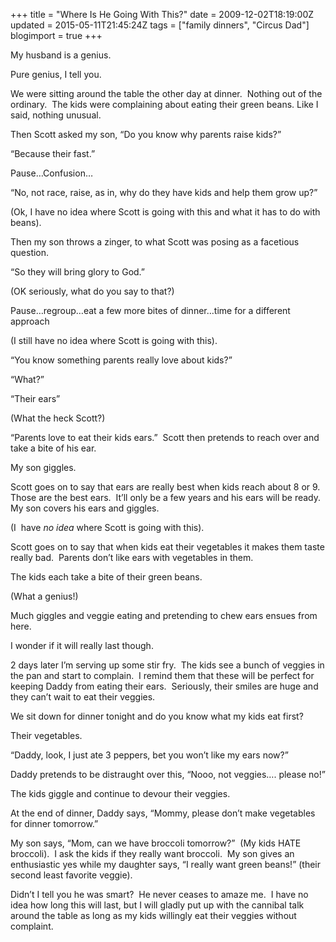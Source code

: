 +++
title = "Where Is He Going With This?"
date = 2009-12-02T18:19:00Z
updated = 2015-05-11T21:45:24Z
tags = ["family dinners", "Circus Dad"]
blogimport = true 
+++

My husband is a genius.

Pure genius, I tell you.

We were sitting around the table the other day at dinner.&#160; Nothing out of the ordinary.&#160; The kids were complaining about eating their green beans. Like I said, nothing unusual. 

Then Scott asked my son, “Do you know why parents raise kids?” 

“Because their fast.”

Pause…Confusion…

“No, not race, raise, as in, why do they have kids and help them grow up?”

(Ok, I have no idea where Scott is going with this and what it has to do with beans).

Then my son throws a zinger, to what Scott was posing as a facetious question. 

“So they will bring glory to God.”

(OK seriously, what do you say to that?) 

Pause…regroup…eat a few more bites of dinner…time for a different approach

(I still have no idea where Scott is going with this).

“You know something parents really love about kids?”

“What?”

“Their ears”

(What the heck Scott?)

“Parents love to eat their kids ears.”&#160; Scott then pretends to reach over and take a bite of his ear.

My son giggles.

Scott goes on to say that ears are really best when kids reach about 8 or 9.&#160; Those are the best ears.&#160; It’ll only be a few years and his ears will be ready.&#160; My son covers his ears and giggles.&#160; 

(I&#160; have _no idea_ where Scott is going with this). 

Scott goes on to say that when kids eat their vegetables it makes them taste really bad.&#160; Parents don’t like ears with vegetables in them.&#160; 

The kids each take a bite of their green beans.

(What a genius!)

Much giggles and veggie eating and pretending to chew ears ensues from here.&#160; 

I wonder if it will really last though.

2 days later I’m serving up some stir fry.&#160; The kids see a bunch of veggies in the pan and start to complain.&#160; I remind them that these will be perfect for keeping Daddy from eating their ears.&#160; Seriously, their smiles are huge and they can’t wait to eat their veggies. 

We sit down for dinner tonight and do you know what my kids eat first?

Their vegetables.

“Daddy, look, I just ate 3 peppers, bet you won’t like my ears now?”

Daddy pretends to be distraught over this, “Nooo, not veggies…. please no!”

The kids giggle and continue to devour their veggies. 

At the end of dinner, Daddy says, “Mommy, please don’t make vegetables for dinner tomorrow.”

My son says, “Mom, can we have broccoli tomorrow?”&#160; (My kids HATE broccoli).&#160; I ask the kids if they really want broccoli.&#160; My son gives an enthusiastic yes while my daughter says, “I really want green beans!” (their second least favorite veggie).

Didn’t I tell you he was smart?&#160; He never ceases to amaze me.&#160; I have no idea how long this will last, but I will gladly put up with the cannibal talk around the table as long as my kids willingly eat their veggies without complaint. 

